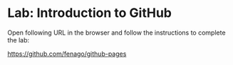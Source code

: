 # Lab: Introduction to GitHub

Open following URL in the browser and follow the instructions to complete the lab:

https://github.com/fenago/github-pages

